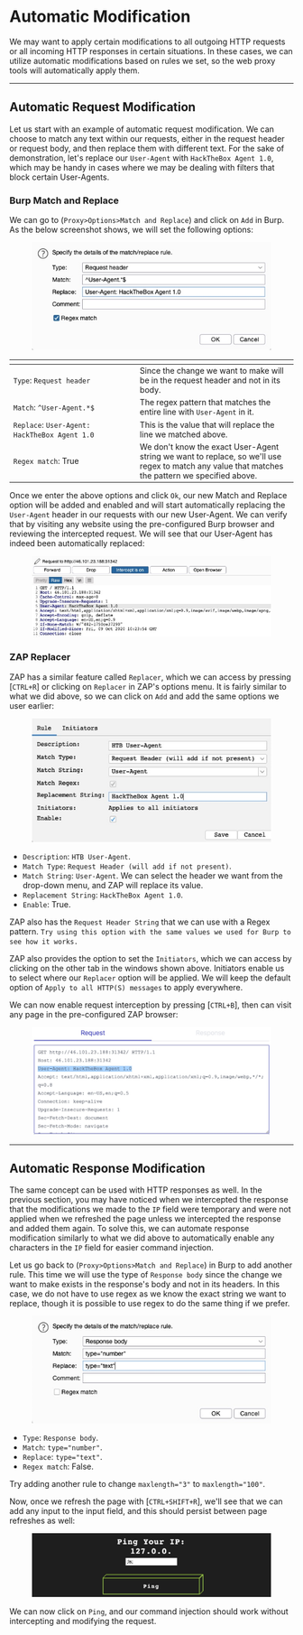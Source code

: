 # Automatic Modification

We may want to apply certain modifications to all outgoing HTTP requests or all incoming HTTP responses in certain situations. In these cases, we can utilize automatic modifications based on rules we set, so the web proxy tools will automatically apply them.

***

## Automatic Request Modification

Let us start with an example of automatic request modification. We can choose to match any text within our requests, either in the request header or request body, and then replace them with different text. For the sake of demonstration, let's replace our `User-Agent` with `HackTheBox Agent 1.0`, which may be handy in cases where we may be dealing with filters that block certain User-Agents.

### **Burp Match and Replace**

We can go to (`Proxy>Options>Match and Replace`) and click on `Add` in Burp. As the below screenshot shows, we will set the following options:

<figure><img src="../../../../.gitbook/assets/image (2) (1) (1) (1) (1) (1) (1) (1) (1) (1) (1) (1) (1) (1) (1) (1) (1) (1) (1) (1) (1) (1) (1) (1) (1) (1) (1) (1) (1) (1) (1) (1) (1) (1) (1) (1) (1) (1) (1) (1) (1) (1) (1) (1) (1) (1) (1) (1) (1).png" alt=""><figcaption></figcaption></figure>

<table data-header-hidden><thead><tr><th width="210.3636474609375"></th><th></th></tr></thead><tbody><tr><td><code>Type</code>: <code>Request header</code></td><td>Since the change we want to make will be in the request header and not in its body.</td></tr><tr><td><code>Match</code>: <code>^User-Agent.*$</code></td><td>The regex pattern that matches the entire line with <code>User-Agent</code> in it.</td></tr><tr><td><code>Replace</code>: <code>User-Agent: HackTheBox Agent 1.0</code></td><td>This is the value that will replace the line we matched above.</td></tr><tr><td><code>Regex match</code>: True</td><td>We don't know the exact User-Agent string we want to replace, so we'll use regex to match any value that matches the pattern we specified above.</td></tr></tbody></table>

Once we enter the above options and click `Ok`, our new Match and Replace option will be added and enabled and will start automatically replacing the `User-Agent` header in our requests with our new User-Agent. We can verify that by visiting any website using the pre-configured Burp browser and reviewing the intercepted request. We will see that our User-Agent has indeed been automatically replaced:

<figure><img src="../../../../.gitbook/assets/image (1) (1) (1) (1) (1) (1) (1) (1) (1) (1) (1) (1) (1) (1) (1) (1) (1) (1) (1) (1) (1) (1) (1) (1) (1) (1) (1) (1) (1) (1) (1) (1) (1) (1) (1) (1) (1) (1) (1) (1) (1) (1) (1) (1) (1) (1) (1) (1) (1) (1) (1) (1) (1) (1) (1) (1) (1) (1) (1) (1).png" alt=""><figcaption></figcaption></figure>

### **ZAP Replacer**

ZAP has a similar feature called `Replacer`, which we can access by pressing \[`CTRL+R`] or clicking on `Replacer` in ZAP's options menu. It is fairly similar to what we did above, so we can click on `Add` and add the same options we user earlier:

<figure><img src="../../../../.gitbook/assets/image (2) (1) (1) (1) (1) (1) (1) (1) (1) (1) (1) (1) (1) (1) (1) (1) (1) (1) (1) (1) (1) (1) (1) (1) (1) (1) (1) (1) (1) (1) (1) (1) (1) (1) (1) (1) (1) (1) (1) (1) (1) (1) (1) (1) (1) (1) (1) (1) (1) (1).png" alt=""><figcaption></figcaption></figure>

* `Description`: `HTB User-Agent`.
* `Match Type`: `Request Header (will add if not present)`.
* `Match String`: `User-Agent`. We can select the header we want from the drop-down menu, and ZAP will replace its value.
* `Replacement String`: `HackTheBox Agent 1.0`.
* `Enable`: True.

ZAP also has the `Request Header String` that we can use with a Regex pattern. `Try using this option with the same values we used for Burp to see how it works.`

ZAP also provides the option to set the `Initiators`, which we can access by clicking on the other tab in the windows shown above. Initiators enable us to select where our `Replacer` option will be applied. We will keep the default option of `Apply to all HTTP(S) messages` to apply everywhere.

We can now enable request interception by pressing \[`CTRL+B`], then can visit any page in the pre-configured ZAP browser:

<figure><img src="../../../../.gitbook/assets/image (3) (1) (1) (1) (1) (1) (1) (1) (1) (1) (1) (1) (1) (1) (1) (1) (1) (1) (1) (1) (1) (1) (1) (1) (1) (1) (1) (1) (1) (1) (1) (1) (1) (1) (1) (1) (1).png" alt=""><figcaption></figcaption></figure>

***

## Automatic Response Modification

The same concept can be used with HTTP responses as well. In the previous section, you may have noticed when we intercepted the response that the modifications we made to the `IP` field were temporary and were not applied when we refreshed the page unless we intercepted the response and added them again. To solve this, we can automate response modification similarly to what we did above to automatically enable any characters in the `IP` field for easier command injection.

Let us go back to (`Proxy>Options>Match and Replace`) in Burp to add another rule. This time we will use the type of `Response body` since the change we want to make exists in the response's body and not in its headers. In this case, we do not have to use regex as we know the exact string we want to replace, though it is possible to use regex to do the same thing if we prefer.

<figure><img src="../../../../.gitbook/assets/image (4) (1) (1) (1) (1) (1) (1) (1) (1) (1) (1) (1) (1) (1) (1) (1) (1) (1) (1) (1) (1) (1) (1) (1) (1) (1) (1) (1) (1).png" alt=""><figcaption></figcaption></figure>

* `Type`: `Response body`.
* `Match`: `type="number"`.
* `Replace`: `type="text"`.
* `Regex match`: False.

Try adding another rule to change `maxlength="3"` to `maxlength="100"`.

Now, once we refresh the page with \[`CTRL+SHIFT+R`], we'll see that we can add any input to the input field, and this should persist between page refreshes as well:

<figure><img src="../../../../.gitbook/assets/image (5) (1) (1) (1) (1) (1) (1) (1) (1) (1) (1) (1) (1) (1) (1) (1) (1) (1) (1) (1) (1) (1) (1) (1).png" alt=""><figcaption></figcaption></figure>

We can now click on `Ping`, and our command injection should work without intercepting and modifying the request.
